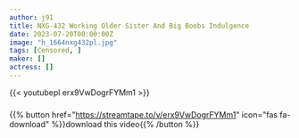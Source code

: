 ```yaml
---
author: j91
title: NXG-432 Working Older Sister And Big Boobs Indulgence
date: 2023-07-20T00:00:00Z
image: "h_1664nxg432pl.jpg"
tags: [Censored, ]
maker: []
actress: []
---
```



{{< youtubepl erx9VwDogrFYMm1 >}}
###

{{% button href="https://streamtape.to/v/erx9VwDogrFYMm1" icon="fas fa-download" %}}download this video{{% /button %}}
